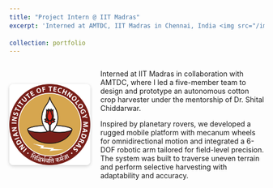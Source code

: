 ```yaml
---
title: "Project Intern @ IIT Madras"
excerpt: 'Interned at AMTDC, IIT Madras in Chennai, India <img src="/images/iit.png" alt="IIT Logo" style="height: 80px; width: auto; vertical-align: middle; margin-left: 6px;">'

collection: portfolio
---
```


<div style="display: flex; align-items: center; gap: 20px; margin-bottom: 2em;">
  <img src="/images/iit.png" alt="IIT Madras Logo" style="width: 160px; height: auto; border-radius: 8px; box-shadow: 0 2px 6px rgba(0,0,0,0.2);">
  <div>
    <p>
      Interned at IIT Madras in collaboration with AMTDC, where I led a five-member team to design and prototype an autonomous cotton crop harvester under the mentorship of Dr. Shital Chiddarwar.
    </p>
    <p>
      Inspired by planetary rovers, we developed a rugged mobile platform with mecanum wheels for omnidirectional motion and integrated a 6-DOF robotic arm tailored for field-level precision. The system was built to traverse uneven terrain and perform selective harvesting with adaptability and accuracy.
    </p>
  </div>
</div>
